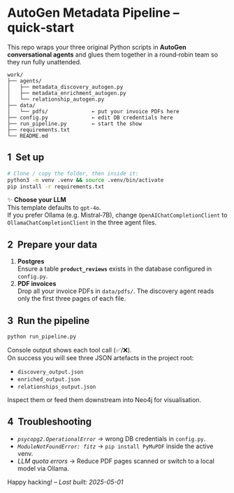 # AutoGen Metadata Pipeline – **quick‑start**

This repo wraps your three original Python scripts in **AutoGen conversational agents** and
glues them together in a round‑robin team so they run fully unattended.

```
work/
├── agents/
│   ├── metadata_discovery_autogen.py
│   ├── metadata_enrichment_autogen.py
│   └── relationship_autogen.py
├── data/
│   └── pdfs/              ← put your invoice PDFs here
├── config.py              ← edit DB credentials here
├── run_pipeline.py        ← start the show
├── requirements.txt
└── README.md
```

## 1  Set up

```bash
# Clone / copy the folder, then inside it:
python3 -m venv .venv && source .venv/bin/activate
pip install -r requirements.txt
```

✨ **Choose your LLM**  
This template defaults to `gpt-4o`.  
If you prefer Ollama (e.g. Mistral‑7B), change `OpenAIChatCompletionClient`
to `OllamaChatCompletionClient` in the three agent files.

## 2  Prepare your data

1. **Postgres**  
   Ensure a table **`product_reviews`** exists in the database configured in `config.py`.
2. **PDF invoices**  
   Drop all your invoice PDFs in `data/pdfs/`.
   The discovery agent reads only the first three pages of each file.

## 3  Run the pipeline

```bash
python run_pipeline.py
```

Console output shows each tool call (✅/❌).  
On success you will see three JSON artefacts in the project root:

* `discovery_output.json`
* `enriched_output.json`
* `relationships_output.json`

Inspect them or feed them downstream into Neo4j for visualisation.

## 4  Troubleshooting

* _`psycopg2.OperationalError`_ → wrong DB credentials in `config.py`.
* _`ModuleNotFoundError: fitz`_ → `pip install PyMuPDF` inside the active venv.
* _LLM quota errors_ → Reduce PDF pages scanned or switch to a local model via Ollama.

Happy hacking! – *Last built: 2025-05-01*
